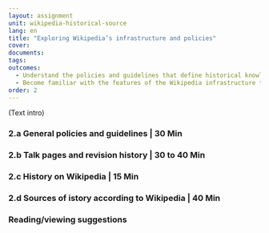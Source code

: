 ```yaml
---
layout: assignment
unit: wikipedia-historical-source 
lang: en
title: "Exploring Wikipedia’s infrastructure and policies"
cover:
documents:
tags:
outcomes:
  - Understand the policies and guidelines that define historical knowledge production in Wikipedia  
  - Become familiar with the features of the Wikipedia infrastructure that allow users to contextualise the collaborative production of historical narratives   
order: 2
---
```

(Text intro)

<!-- more -->

<!-- briefing-student -->

### 2.a General policies and guidelines | 30 Min
<!-- section-contents -->



<!-- section -->

### 2.b Talk pages and revision history | 30 to 40 Min 
<!-- section-contents -->


<!-- section -->

### 2.c History on Wikipedia | 15 Min
<!-- section-contents -->



<!-- section -->

### 2.d Sources of istory according to Wikipedia | 40 Min
<!-- section-contents -->



<!-- section -->

### Reading/viewing suggestions
<!-- section-contents --> 



<!-- briefing-student -->